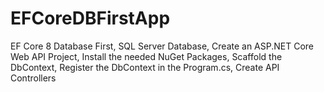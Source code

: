 # EFCoreDBFirstApp
EF Core 8 Database First,
SQL Server Database,
Create an ASP.NET Core Web API Project,
Install the needed NuGet Packages,
Scaffold the DbContext,
Register the DbContext in the Program.cs,
Create API Controllers
  
